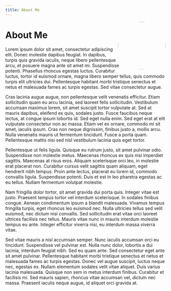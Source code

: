 ```yaml
---
title: About Me
---
```


<img class="profile-photo" src="https://images.unsplash.com/photo-1534528741775-53994a69daeb?ixlib=rb-4.0.3&ixid=M3wxMjA3fDB8MHxwaG90by1wYWdlfHx8fGVufDB8fHx8fA%3D%3D&auto=format&fit=crop&w=1364&q=80">

<style>
	.profile-photo {
		aspect-ratio: 1;
		border-radius: 50%;
		float: right;
		margin: 0 0 .5rem .5rem;
		object-fit: cover;
		shape-outside: circle(50%);
		width: 150px;
	}
</style>

# About Me

Lorem ipsum dolor sit amet, consectetur adipiscing elit. Donec molestie dapibus feugiat. In dapibus, turpis quis gravida iaculis, neque libero pellentesque arcu, et posuere magna ante sit amet mi. Suspendisse potenti. Phasellus rhoncus egestas luctus. Curabitur luctus, tortor id euismod ornare, magna libero semper tellus, quis commodo turpis elit ultricies dui. Pellentesque habitant morbi tristique senectus et netus et malesuada fames ac turpis egestas. Sed vitae consectetur augue.

Cras lacinia augue augue, non pellentesque velit venenatis efficitur. Etiam sollicitudin quam eu arcu lacinia, sed laoreet felis sollicitudin. Vestibulum accumsan maximus lorem, sit amet suscipit tortor vulputate at. Sed at mauris dapibus, eleifend ex quis, sodales justo. Fusce faucibus neque lectus, at congue ipsum lobortis id. Sed eget nulla enim. Sed eget erat at elit vulputate consectetur non ac massa. Etiam vel ex ornare, commodo mi sit amet, iaculis ipsum. Cras non neque dignissim, finibus justo a, mollis arcu. Nulla venenatis mauris ut fermentum tincidunt. Fusce a porta quam. Pellentesque mattis nisi sed nisl vestibulum lacinia quis eget tortor.

Pellentesque ut felis ligula. Quisque eu rutrum justo, sit amet pulvinar odio. Suspendisse non molestie metus. Maecenas rhoncus ex quis nisi imperdiet sagittis. Maecenas at risus eros. Aliquam scelerisque orci leo, in molestie erat placerat non. Curabitur cursus velit sagittis quam aliquam, eget hendrerit nibh tempus. Proin ante lectus, placerat eu lorem id, commodo convallis ligula. Suspendisse potenti. Duis et est in leo pharetra egestas ac eu tellus. Nullam fermentum volutpat molestie.

Nam fringilla dolor tortor, sit amet gravida dui porta quis. Integer vitae est justo. Praesent tempus tortor vel interdum scelerisque. In sodales finibus congue. Aenean condimentum ipsum a blandit malesuada. Vivamus tempus fringilla turpis, eget rhoncus leo euismod nec. Nulla ultricies tellus sed velit euismod, nec dictum nisi convallis. Sed sollicitudin erat vitae orci laoreet ultrices facilisis nec tellus. Mauris vitae nunc in mauris interdum molestie tempus eu ante. Integer efficitur viverra nisi, eu interdum massa viverra vitae.

Sed vitae mauris a nisl accumsan semper. Nunc iaculis accumsan orci eu tincidunt. Suspendisse vel pulvinar est. Nulla nunc dolor, lobortis a dui lacinia, interdum feugiat nibh. Sed eu quam ante. Sed consectetur eget ante sit amet pulvinar. Pellentesque habitant morbi tristique senectus et netus et malesuada fames ac turpis egestas. Donec vel augue suscipit, luctus neque nec, egestas ex. Nullam elementum sodales velit vitae aliquet. Duis varius lacinia malesuada. Quisque non sem in metus interdum finibus. Curabitur et facilisis mi. Sed mauris sapien, rhoncus vitae accumsan vel, dictum nec massa. Praesent iaculis neque augue, id aliquet orci gravida at.
